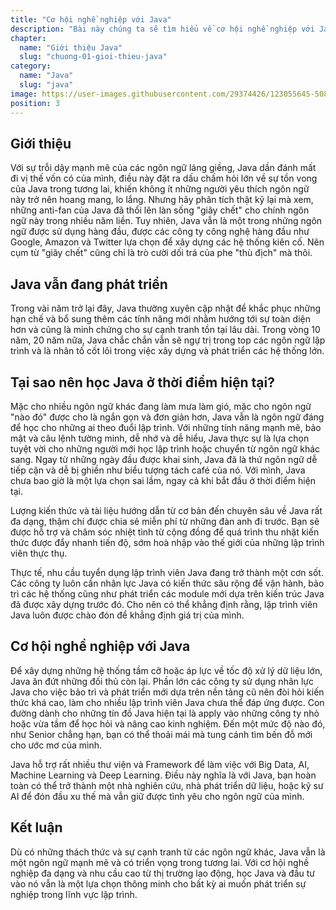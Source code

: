 ```yaml
---
title: "Cơ hội nghề nghiệp với Java"
description: "Bài này chúng ta sẽ tìm hiểu về cơ hội nghề nghiệp với Java"
chapter:
  name: "Giới thiệu Java"
  slug: "chuong-01-gioi-thieu-java"
category:
  name: "Java"
  slug: "java"
image: https://user-images.githubusercontent.com/29374426/123055645-508f0100-d430-11eb-9291-ca19d9179453.png
position: 3
---
```


## Giới thiệu

Với sự trỗi dậy mạnh mẽ của các ngôn ngữ láng giềng, Java dần đánh mất đi vị thế vốn có của mình, điều này đặt ra dấu chấm hỏi lớn về sự tồn vong của Java trong tương lai, khiến không ít những người yêu thích ngôn ngữ này trở nên hoang mang, lo lắng. Nhưng hãy phân tích thật kỹ lại mà xem, những anti-fan của Java đã thổi lên làn sống "giãy chết" cho chính ngôn ngữ này trong nhiều năm liền. Tuy nhiên, Java vẫn là một trong những ngôn ngữ được sử dụng hàng đầu, được các công ty công nghệ hàng đầu như Google, Amazon và Twitter lựa chọn để xây dựng các hệ thống kiên cố. Nên cụm từ "giãy chết" cũng chỉ là trò cười dối trá của phe "thù địch" mà thôi.

## Java vẫn đang phát triển

Trong vài năm trở lại đây, Java thường xuyên cập nhật để khắc phục những hạn chế và bổ sung thêm các tính năng mới nhằm hướng tới sự toàn diện hơn và cũng là minh chứng cho sự cạnh tranh tồn tại lâu dài. Trong vòng 10 năm, 20 năm nữa, Java chắc chắn vẫn sẽ ngự trị trong top các ngôn ngữ lập trình và là nhân tố cốt lõi trong việc xây dựng và phát triển các hệ thống lớn.

## Tại sao nên học Java ở thời điểm hiện tại?

Mặc cho nhiều ngôn ngữ khác đang làm mưa làm gió, mặc cho ngôn ngữ "nào đó" được cho là ngắn gọn và đơn giản hơn, Java vẫn là ngôn ngữ đáng để học cho những ai theo đuổi lập trình. Với những tính năng mạnh mẽ, bảo mật và câu lệnh tường minh, dễ nhớ và dễ hiểu, Java thực sự là lựa chọn tuyệt vời cho những người mới học lập trình hoặc chuyển từ ngôn ngữ khác sang. Ngay từ những ngày đầu được khai sinh, Java đã là thứ ngôn ngữ dễ tiếp cận và dễ bị ghiền như biểu tượng tách café của nó. Với mình, Java chưa bao giờ là một lựa chọn sai lầm, ngay cả khi bắt đầu ở thời điểm hiện tại.

Lượng kiến thức và tài liệu hướng dẫn từ cơ bản đến chuyên sâu về Java rất đa dạng, thậm chí được chia sẻ miễn phí từ những đàn anh đi trước. Bạn sẽ được hỗ trợ và chăm sóc nhiệt tình từ cộng đồng để quá trình thu nhặt kiến thức được đẩy nhanh tiến độ, sớm hoà nhập vào thế giới của những lập trình viên thực thụ.

Thực tế, nhu cầu tuyển dụng lập trình viên Java đang trở thành một cơn sốt. Các công ty luôn cần nhân lực Java có kiến thức sâu rộng để vận hành, bảo trì các hệ thống cũng như phát triển các module mới dựa trên kiến trúc Java đã được xây dựng trước đó. Cho nên có thể khẳng định rằng, lập trình viên Java luôn được chào đón để khẳng định giá trị của mình.

## Cơ hội nghề nghiệp với Java

Để xây dựng những hệ thống tầm cỡ hoặc áp lực về tốc độ xử lý dữ liệu lớn, Java ăn đứt những đối thủ còn lại. Phần lớn các công ty sử dụng nhân lực Java cho việc bảo trì và phát triển mới dựa trên nền tảng cũ nên đòi hỏi kiến thức khá cao, làm cho nhiều lập trình viên Java chưa thể đáp ứng được. Con đường dành cho những tín đồ Java hiện tại là apply vào những công ty nhỏ hoặc vừa tầm để học hỏi và nâng cao kinh nghiệm. Đến một mức độ nào đó, như Senior chẳng hạn, bạn có thể thoải mái mà tung cánh tìm bến đỗ mới cho ước mơ của mình.

Java hỗ trợ rất nhiều thư viện và Framework để làm việc với Big Data, AI, Machine Learning và Deep Learning. Điều này nghĩa là với Java, bạn hoàn toàn có thể trở thành một nhà nghiên cứu, nhà phát triển dữ liệu, hoặc kỹ sư AI để đón đầu xu thế mà vẫn giữ được tình yêu cho ngôn ngữ của mình.

## Kết luận

Dù có những thách thức và sự cạnh tranh từ các ngôn ngữ khác, Java vẫn là một ngôn ngữ mạnh mẽ và có triển vọng trong tương lai. Với cơ hội nghề nghiệp đa dạng và nhu cầu cao từ thị trường lao động, học Java và đầu tư vào nó vẫn là một lựa chọn thông minh cho bất kỳ ai muốn phát triển sự nghiệp trong lĩnh vực lập trình.
